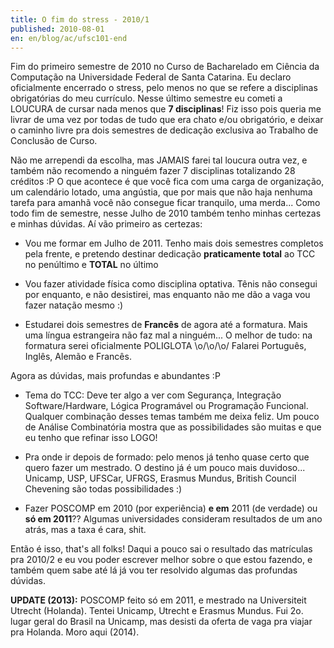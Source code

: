 ```yaml
---
title: O fim do stress - 2010/1
published: 2010-08-01
en: en/blog/ac/ufsc101-end
---
```


Fim do primeiro semestre de 2010 no Curso de Bacharelado em Ciência da Computação na Universidade Federal de Santa Catarina.
Eu declaro oficialmente encerrado o stress, pelo menos no que se refere a disciplinas obrigatórias do meu currículo.
Nesse último semestre eu cometi a LOUCURA de cursar nada menos que **7 disciplinas**!
Fiz isso pois queria me livrar de uma vez por todas de tudo que era chato e/ou obrigatório,
e deixar o caminho livre pra dois semestres de dedicação exclusiva ao Trabalho de Conclusão de Curso.

Não me arrependi da escolha, mas JAMAIS farei tal loucura outra vez, e também não recomendo a ninguém fazer 7 disciplinas totalizando 28 créditos :P
O que acontece é que você fica com uma carga de organização, um calendário lotado, uma angústia,
que por mais que não haja nenhuma tarefa para amanhã você não consegue ficar tranquilo, uma merda...
Como todo fim de semestre, nesse Julho de 2010 também tenho minhas certezas e minhas dúvidas.
Aí vão primeiro as certezas:

<!--more-->

  * Vou me formar em Julho de 2011.
    Tenho mais dois semestres completos pela frente, e pretendo destinar dedicação **praticamente total** ao TCC no penúltimo e **TOTAL** no último

  * Vou fazer atividade física como disciplina optativa.
    Tênis não consegui por enquanto, e não desistirei, mas enquanto não me dão a vaga vou fazer natação mesmo :)

  * Estudarei dois semestres de **Francês** de agora até a formatura. Mais uma língua estrangeira não faz mal a ninguém...
    O melhor de tudo: na formatura serei oficialmente POLIGLOTA \\o/\\o/\\o/ Falarei Português, Inglês, Alemão e Francês.

Agora as dúvidas, mais profundas e abundantes :P

  * Tema do TCC: Deve ter algo a ver com Segurança, Integração Software/Hardware, Lógica Programável ou Programação Funcional.
    Qualquer combinação desses temas também me deixa feliz.
    Um pouco de Análise Combinatória mostra que as possibilidades são muitas e que eu tenho que refinar isso LOGO!

  * Pra onde ir depois de formado: pelo menos já tenho quase certo que quero fazer um mestrado.
    O destino já é um pouco mais duvidoso... Unicamp, USP, UFSCar, UFRGS, Erasmus Mundus, British Council Chevening são todas possibilidades :)

  * Fazer POSCOMP em 2010 (por experiência) **e em** 2011 (de verdade) ou **só em 2011**??
    Algumas universidades consideram resultados de um ano atrás, mas a taxa é cara, shit.

Então é isso, that's all folks!
Daqui a pouco sai o resultado das matrículas pra 2010/2 e eu vou poder escrever melhor sobre o que estou fazendo,
e também quem sabe até lá já vou ter resolvido algumas das profundas dúvidas.

**UPDATE (2013):** POSCOMP feito só em 2011, e mestrado na Universiteit Utrecht (Holanda). Tentei Unicamp, Utrecht e Erasmus Mundus.
Fui 2o. lugar geral do Brasil na Unicamp, mas desisti da oferta de vaga pra viajar pra Holanda. Moro aqui (2014).

